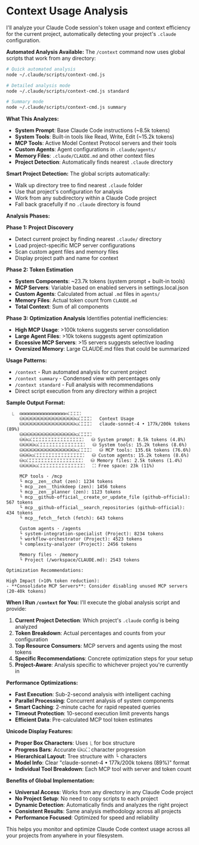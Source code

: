 # Context Usage Analysis

I'll analyze your Claude Code session's token usage and context efficiency for the current project, automatically detecting your project's `.claude` configuration.

**Automated Analysis Available:**
The `/context` command now uses global scripts that work from any directory:
```bash
# Quick automated analysis
node ~/.claude/scripts/context-cmd.js

# Detailed analysis mode
node ~/.claude/scripts/context-cmd.js standard

# Summary mode
node ~/.claude/scripts/context-cmd.js summary
```

**What This Analyzes:**
- **System Prompt**: Base Claude Code instructions (~8.5k tokens)
- **System Tools**: Built-in tools like Read, Write, Edit (~15.2k tokens)  
- **MCP Tools**: Active Model Context Protocol servers and their tools
- **Custom Agents**: Agent configurations in `.claude/agents/`
- **Memory Files**: `.claude/CLAUDE.md` and other context files
- **Project Detection**: Automatically finds nearest `.claude` directory

**Smart Project Detection:**
The global scripts automatically:
- Walk up directory tree to find nearest `.claude` folder
- Use that project's configuration for analysis
- Work from any subdirectory within a Claude Code project
- Fall back gracefully if no `.claude` directory is found

**Analysis Phases:**

**Phase 1: Project Discovery**
- Detect current project by finding nearest `.claude/` directory
- Load project-specific MCP server configurations
- Scan custom agent files and memory files
- Display project path and name for context

**Phase 2: Token Estimation**
- **System Components**: ~23.7k tokens (system prompt + built-in tools)
- **MCP Servers**: Variable based on enabled servers in settings.local.json
- **Custom Agents**: Calculated from actual `.md` files in `agents/`
- **Memory Files**: Actual token count from `CLAUDE.md`
- **Total Context**: Sum of all components

**Phase 3: Optimization Analysis**
Identifies potential inefficiencies:
- **High MCP Usage**: >100k tokens suggests server consolidation
- **Large Agent Files**: >10k tokens suggests agent optimization
- **Excessive MCP Servers**: >15 servers suggests selective loading
- **Oversized Memory**: Large CLAUDE.md files that could be summarized

**Usage Patterns:**
- `/context` - Run automated analysis for current project
- `/context summary` - Condensed view with percentages only  
- `/context standard` - Full analysis with recommendations
- Direct script execution from any directory within a project

**Sample Output Format:**
```
  ⎿  ⛁⛁⛁⛁⛁⛁⛁⛁⛁⛁⛁⛁⛁⛁⛁⛀⛶⛶⛶⛶
     ⛁⛁⛁⛁⛁⛁⛁⛁⛁⛁⛁⛁⛁⛁⛁⛀⛶⛶⛶⛶   Context Usage
     ⛁⛁⛁⛁⛁⛁⛁⛁⛁⛁⛁⛁⛁⛁⛁⛀⛶⛶⛶⛶   claude-sonnet-4 • 177k/200k tokens (89%)
     ⛁⛁⛁⛁⛁⛁⛁⛁⛁⛁⛁⛁⛁⛁⛁⛀⛶⛶⛶⛶
     ⛁⛁⛀⛶⛶⛶⛶⛶⛶⛶⛶⛶⛶⛶⛶⛶⛶⛶⛶⛶   ⛁ System prompt: 8.5k tokens (4.8%)
     ⛁⛁⛁⛁⛀⛶⛶⛶⛶⛶⛶⛶⛶⛶⛶⛶⛶⛶⛶⛶   ⛁ System tools: 15.2k tokens (8.6%)
     ⛁⛁⛁⛁⛁⛁⛁⛁⛁⛁⛁⛁⛁⛁⛁⛀⛶⛶⛶⛶   ⛁ MCP tools: 135.6k tokens (76.6%)
     ⛁⛁⛁⛀⛶⛶⛶⛶⛶⛶⛶⛶⛶⛶⛶⛶⛶⛶⛶⛶   ⛁ Custom agents: 15.2k tokens (8.6%)
     ⛁⛀⛶⛶⛶⛶⛶⛶⛶⛶⛶⛶⛶⛶⛶⛶⛶⛶⛶⛶   ⛁ Memory files: 2.5k tokens (1.4%)
     ⛁⛁⛁⛁⛀⛶⛶⛶⛶⛶⛶⛶⛶⛶⛶⛶⛶⛶⛶⛶   ⛶ Free space: 23k (11%)

     MCP tools · /mcp
     └ mcp__zen__chat (zen): 1234 tokens
     └ mcp__zen__thinkdeep (zen): 1456 tokens
     └ mcp__zen__planner (zen): 1123 tokens
     └ mcp__github-official__create_or_update_file (github-official): 567 tokens
     └ mcp__github-official__search_repositories (github-official): 434 tokens
     └ mcp__fetch__fetch (fetch): 643 tokens

     Custom agents · /agents
     └ system-integration-specialist (Project): 8234 tokens
     └ workflow-orchestrator (Project): 4523 tokens
     └ complexity-analyzer (Project): 2456 tokens

     Memory files · /memory
     └ Project (/workspace/CLAUDE.md): 2543 tokens

Optimization Recommendations:

High Impact (>10% token reduction):
- **Consolidate MCP Servers**: Consider disabling unused MCP servers (20-40k tokens)
```

**When I Run `/context` for You:**
I'll execute the global analysis script and provide:
1. **Current Project Detection**: Which project's `.claude` config is being analyzed
2. **Token Breakdown**: Actual percentages and counts from your configuration
3. **Top Resource Consumers**: MCP servers and agents using the most tokens
4. **Specific Recommendations**: Concrete optimization steps for your setup
5. **Project-Aware**: Analysis specific to whichever project you're currently in

**Performance Optimizations:**
- **Fast Execution**: Sub-2-second analysis with intelligent caching
- **Parallel Processing**: Concurrent analysis of system components
- **Smart Caching**: 2-minute cache for rapid repeated queries
- **Timeout Protection**: 10-second execution limit prevents hangs
- **Efficient Data**: Pre-calculated MCP tool token estimates

**Unicode Display Features:**
- **Proper Box Characters**: Uses ⎿ for box structure
- **Progress Bars**: Accurate ⛁⛀⛶ character progression
- **Hierarchical Layout**: Tree structure with └ characters
- **Model Info**: Clear "claude-sonnet-4 • 177k/200k tokens (89%)" format
- **Individual Tool Breakdown**: Each MCP tool with server and token count

**Benefits of Global Implementation:**
- **Universal Access**: Works from any directory in any Claude Code project
- **No Project Setup**: No need to copy scripts to each project
- **Dynamic Detection**: Automatically finds and analyzes the right project
- **Consistent Results**: Same analysis methodology across all projects
- **Performance Focused**: Optimized for speed and reliability

This helps you monitor and optimize Claude Code context usage across all your projects from anywhere in your filesystem.